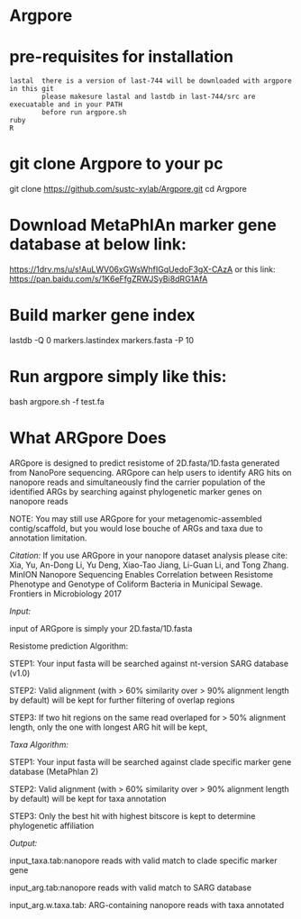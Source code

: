 # Argpore
# pre-requisites for installation
	lastal	there is a version of last-744 will be downloaded with argpore in this git 
			please makesure lastal and lastdb in last-744/src are execuatable and in your PATH
			before run argpore.sh 
	ruby
	R

# git clone Argpore to your pc
git clone https://github.com/sustc-xylab/Argpore.git
cd Argpore

# Download MetaPhlAn marker gene database at below link:
https://1drv.ms/u/s!AuLWV06xGWsWhfIGqUedoF3gX-CAzA
or this link:
https://pan.baidu.com/s/1K6eFfgZRWJSyBi8dRG1AfA

# Build marker gene index
lastdb -Q 0 markers.lastindex markers.fasta -P 10

# Run argpore simply like this:
bash argpore.sh -f test.fa 

# What ARGpore Does
ARGpore is designed to predict resistome of 2D.fasta/1D.fasta generated from NanoPore sequencing. ARGpore can help users to identify ARG hits on nanopore reads and simultaneously find the carrier population of the identified ARGs by searching against phylogenetic marker genes on nanopore reads

NOTE: You may still use ARGpore for your metagenomic-assembled contig/scaffold, but you would lose bouche of ARGs and taxa due to annotation limitation.


*Citation:*
If you use ARGpore in your nanopore dataset analysis please cite:
Xia, Yu, An-Dong Li, Yu Deng, Xiao-Tao Jiang, Li-Guan Li, and Tong Zhang. MinION Nanopore Sequencing Enables Correlation between Resistome Phenotype and Genotype of Coliform Bacteria in Municipal Sewage. Frontiers in Microbiology 2017


*Input:*

input of ARGpore is simply your 2D.fasta/1D.fasta

Resistome prediction Algorithm:

STEP1: Your input fasta will be searched against nt-version SARG database (v1.0)

STEP2: Valid alignment (with > 60% similarity over > 90% alignment length by default) will be kept for further filtering of overlap regions

STEP3: If two hit regions on the same read overlaped for > 50% alignment length, only the one with longest ARG hit will be kept,

*Taxa Algorithm:*

STEP1: Your input fasta will be searched against clade specific marker gene database (MetaPhlan 2)

STEP2: Valid alignment (with > 60% similarity over > 90% alignment length by default) will be kept for taxa annotation

STEP3: Only the best hit with highest bitscore is kept to determine phylogenetic affiliation

*Output:*

input_taxa.tab:nanopore reads with valid match to clade specific marker gene

input_arg.tab:nanopore reads with valid match to SARG database

input_arg.w.taxa.tab: ARG-containing nanopore reads with taxa annotated
